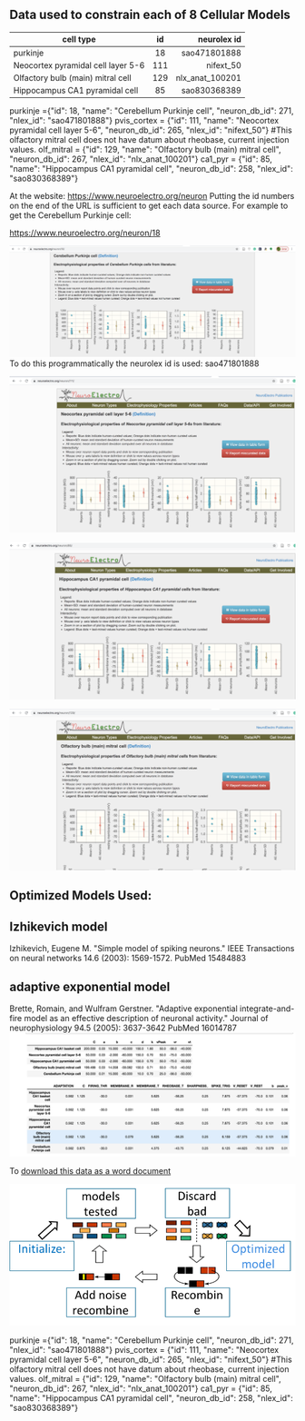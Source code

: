
## Data used to constrain each of 8 Cellular Models


| cell type| id | neurolex id| 
| ------------- |:-------------:| -----:|
| purkinje | 18 | sao471801888 |
| Neocortex pyramidal cell layer 5-6| 111 | nifext_50| 
| Olfactory bulb (main) mitral cell | 129 | nlx_anat_100201 |
| Hippocampus CA1 pyramidal cell | 85 | sao830368389 |


purkinje ={"id": 18, "name": "Cerebellum Purkinje cell", "neuron_db_id": 271, "nlex_id": "sao471801888"}
pvis_cortex = {"id": 111, "name": "Neocortex pyramidal cell layer 5-6", "neuron_db_id": 265, "nlex_id": "nifext_50"}
#This olfactory mitral cell does not have datum about rheobase, current injection values.
olf_mitral = {"id": 129, "name": "Olfactory bulb (main) mitral cell", "neuron_db_id": 267, "nlex_id": "nlx_anat_100201"}
ca1_pyr = {"id": 85, "name": "Hippocampus CA1 pyramidal cell", "neuron_db_id": 258, "nlex_id": "sao830368389"}



At the website:
https://www.neuroelectro.org/neuron
Putting the id numbers on the end of the URL is sufficient to get each data source. For example to get the Cerebellum Purkinje cell:

https://www.neuroelectro.org/neuron/18

![cerebellum purkinje cell](cerebellum_purkinje_data.png)
To do this programmatically the neurolex id is used: sao471801888



![neocortical layer 4/5 pyramidal cell](neo_cortical_4_5.png)

![Hippocampus CA1 pyramidal Neuron](ca1.png)

![Olfactory Bulb Mitral Cell](olf_bulb_mit.png)

## Optimized Models Used:

## Izhikevich model
Izhikevich, Eugene M. "Simple model of spiking neurons." IEEE Transactions on neural networks 14.6 (2003): 1569-1572.
PubMed 15484883

## adaptive exponential model
Brette, Romain, and Wulfram Gerstner. "Adaptive exponential integrate-and-fire model as an effective description of neuronal activity." Journal of neurophysiology 94.5 (2005): 3637-3642
PubMed 16014787
![opt_model_info.png](../Images/opt_model_info.png)


To [download this data as a word document](https://github.com/russelljjarvis/CNS2020/raw/gh-pages/Images/Models_info.docx
)

![genetic algorithm process](../Images/how_genetic_alg_work.png)


purkinje ={"id": 18, "name": "Cerebellum Purkinje cell", "neuron_db_id": 271, "nlex_id": "sao471801888"}
pvis_cortex = {"id": 111, "name": "Neocortex pyramidal cell layer 5-6", "neuron_db_id": 265, "nlex_id": "nifext_50"}
#This olfactory mitral cell does not have datum about rheobase, current injection values.
olf_mitral = {"id": 129, "name": "Olfactory bulb (main) mitral cell", "neuron_db_id": 267, "nlex_id": "nlx_anat_100201"}
ca1_pyr = {"id": 85, "name": "Hippocampus CA1 pyramidal cell", "neuron_db_id": 258, "nlex_id": "sao830368389"}




 
